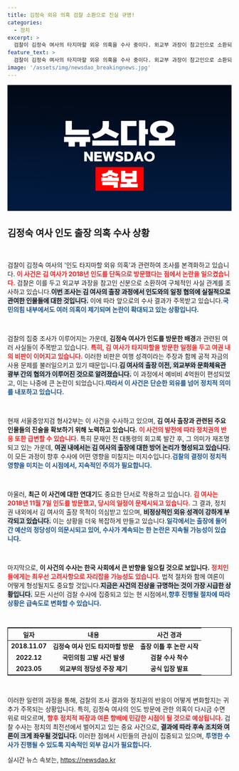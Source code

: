 ```yaml
---
title: 김정숙 외유 의혹 검찰 소환으로 진실 규명!
categories:
  - 정치
excerpt: >
  검찰이 김정숙 여사의 타지마할 외유 의혹을 수사 중이다. 외교부 과장이 참고인으로 소환되었으며, 김 여사의 인도 방문이 정치권에서 다시 논란을 빚고 있다. 이 사건의 전말과 정치적 파장은? 클릭해 자세히 알아보세요!
feature_text: >
  검찰이 김정숙 여사의 타지마할 외유 의혹을 수사 중이다. 외교부 과장이 참고인으로 소환되었으며, 김 여사의 인도 방문이 정치권에서 다시 논란을 빚고 있다. 이 사건의 전말과 정치적 파장은? 클릭해 자세히 알아보세요!
image: '/assets/img/newsdao_breakingnews.jpg'
---
```


<p><img src="/assets/img/newsdao_breakingnews.jpg" alt="bookingtag 속보" /></p>

<h2 data-ke-size="size26">김정숙 여사 인도 출장 의혹 수사 상황</h2>

<p data-ke-size="size16">&nbsp;</p>

<p>검찰이 김정숙 여사의 '인도 타지마할 외유 의혹'과 관련하여 조사를 본격화하고 있습니다. <b><span style="color: #ee2323;">이 사건은 김 여사가 2018년 인도를 단독으로 방문했다는 점에서 논란을 일으켰습니다.</span></b> 검찰은 이를 두고 외교부 과장을 참고인 신분으로 소환하여 구체적인 사실 관계를 조사하고 있습니다.<b><span style="background-color: #21538527;">이번 조사는 김 여사의 출장 과정에서 인도와의 일정 협의에 실질적으로 관여한 인물들에 대한 것입니다.</span></b> 이에 따라 앞으로의 수사 결과가 주목받고 있습니다.<b><span style="color: #1a5490;">국민의힘 내부에서도 여러 의혹이 제기되며 논란이 확대되고 있는 상황입니다.</span></b></p>

<p data-ke-size="size16">&nbsp;</p>

<p>검찰의 집중 조사가 이루어지는 가운데, <b>김정숙 여사가 인도를 방문한 배경</b>과 관련된 여러 사실들이 주목받고 있습니다. <b><span style="color: #ee2323;">특히, 김 여사가 타지마할을 방문한 일정을 두고 여권 내의 비판이 이어지고 있습니다.</span></b> 이러한 비판은 여행 성격이라는 주장과 함께 공적 자금의 사용 문제를 불러일으키고 있기 때문입니다.<b><span style="background-color: #21538527;">김 여사의 출장 이전, 외교부와 문화체육관광부 간의 협의가 이루어진 것으로 알려졌습니다.</span></b> 이 과정에서 예비비 4억원이 편성되었고, 이는 나중에 큰 논란이 되었습니다.<b><span style="color: #1a5490;">따라서 이 사건은 단순한 외유를 넘어 정치적 의미를 내포하고 있습니다.</span></b></p>

<p data-ke-size="size16">&nbsp;</p>

<p>현재 서울중앙지검 형사2부는 이 사건을 수사하고 있으며, <b>김 여사 출장과 관련된 주요 인물들의 진술을 확보하기 위해 노력하고 있습니다.</b> <b><span style="color: #ee2323;">이 사건의 발전에 따라 정치권의 반응 또한 급변할 수 있습니다.</span></b> 특히 문재인 전 대통령의 회고록 발간 후, 그 의미가 재조명되고 있는 가운데, <b><span style="background-color: #21538527;">여권 내에서는 김 여사의 출장에 대한 방어 논리가 형성되고 있습니다.</span></b> 이 모든 과정이 향후 수사에 어떤 영향을 미칠지는 미지수입니다.<b><span style="color: #1a5490;">검찰의 결정이 정치적 영향을 미치는 이 시점에서, 지속적인 주의가 필요합니다.</span></b></p>

<p data-ke-size="size16">&nbsp;</p>

<p>아울러, <b>최근 이 사건에 대한 연대기</b>도 중요한 단서로 작용하고 있습니다. <b><span style="color: #ee2323;">김 여사는 2018년 11월 7일 인도를 방문했고, 당시의 일정이 문제시되고 있습니다.</span></b> 그 결과, 정치권 내외에서 김 여사의 출장 목적이 의심받고 있으며, <b><span style="background-color: #21538527;">비정상적인 외유 성격이 강하게 부각되고 있습니다.</span></b> 이는 상황을 더욱 복잡하게 만들고 있습니다.<b><span style="color: #1a5490;">일각에서는 출장에 들어간 예산의 정당성이 의문시되고 있어, 수사가 계속되는 한 논란은 지속될 가능성이 있습니다.</span></b></p>

<p data-ke-size="size16">&nbsp;</p>

<p>마지막으로, <b>이 사건의 수사는 한국 사회에서 큰 반향을 일으킬 것으로 보입니다.</b> <b><span style="color: #ee2323;">정치인들에게는 최우선 고려사항으로 자리잡을 가능성도 있습니다.</span></b> 법적 절차와 함께 여론이 어떻게 형성될지도 중요할 것입니다.<b><span style="background-color: #21538527;">지금은 사건의 진상을 규명하는 것이 가장 시급한 상황입니다.</span></b> 모든 시선이 검찰 수사에 집중되고 있는 현 시점에서,<b><span style="color: #1a5490;">향후 진행될 절차에 따라 상황은 급속도로 변화할 수 있습니다.</span></b></p>

<p data-ke-size="size16">&nbsp;</p>

<table style="width: 100%; border-collapse: collapse; border: 1px solid black;">
    <thead>
        <tr>
            <th style="text-align: center;"><b>일자</b></th>
            <th style="text-align: center;"><b>내용</b></th>
            <th style="text-align: center;"><b>사건 경과</b></th>
        </tr>
    </thead>
    <tbody>
        <tr>
            <td style="text-align: center; height: 17px;"><b>2018.11.07</b></td>
            <td style="text-align: center; height: 17px;"><b>김정숙 여사 인도 타지마할 방문</b></td>
            <td style="text-align: center; height: 17px;"><b>출장 이틀 후 논란 시작</b></td>
        </tr>
        <tr>
            <td style="text-align: center; height: 17px;"><b>2022.12</b></td>
            <td style="text-align: center; height: 17px;"><b>국민의힘 고발 사건 발생</b></td>
            <td style="text-align: center; height: 17px;"><b>검찰 수사 착수</b></td>
        </tr>
        <tr>
            <td style="text-align: center; height: 17px;"><b>2023.05</b></td>
            <td style="text-align: center; height: 17px;"><b>외교부의 정당성 주장 제기</b></td>
            <td style="text-align: center; height: 17px;"><b>공식 입장 발표</b></td>
        </tr>
    </tbody>
</table>

<p data-ke-size="size16">&nbsp;</p>

<p>이러한 일련의 과정을 통해, 검찰의 조사 결과와 정치권의 반응이 어떻게 변화할지는 귀추가 주목되는 상황입니다. 특히, 김정숙 여사의 인도 방문에 관한 의혹이 다시금 수면 위로 떠오르며, <b><span style="color: #ee2323;">향후 정치적 파장과 여론 향배에 민감한 시점이 될 것으로 예상됩니다.</span></b> 검찰 수사는 정치의 최전선에서 벌어지고 있는 중요 사건으로, <b><span style="background-color: #21538527;">결과에 따라 후속 조치와 여론이 크게 좌우될 것입니다.</span></b> 이러한 점에서 시민들의 관심이 집중되고 있으며, <b><span style="color: #1a5490;">투명한 수사가 진행될 수 있도록 지속적인 외부 감시가 필요합니다.</span></b></p>
실시간 뉴스 속보는, <a href="https://newsdao.kr" rel="dofollow">https://newsdao.kr</a>


